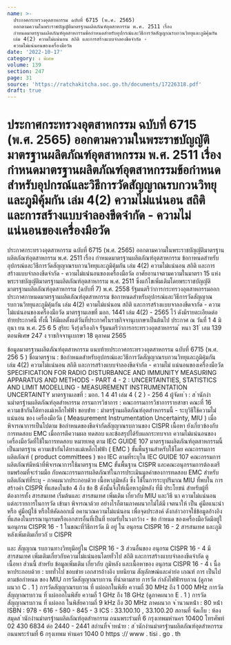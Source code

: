```yaml
---
name: >-
  ประกาศกระทรวงอุตสาหกรรม ฉบับที่ 6715 (พ.ศ. 2565)
  ออกตามความในพระราชบัญญัติมาตรฐานผลิตภัณฑ์อุตสาหกรรม พ.ศ. 2511 เรื่อง
  กำหนดมาตรฐานผลิตภัณฑ์อุตสาหกรรมข้อกำหนดสำหรับอุปกรณ์และวิธีการวัดสัญญาณรบกวนวิทยุและภูมิคุ้มกัน
  เล่ม 4(2) ความไม่แน่นอน สถิติ และการสร้างแบบจำลองขีดจำกัด -
  ความไม่แน่นอนของเครื่องมือวัด
date: '2022-10-17'
category: ง พิเศษ
volume: 139
section: 247
page: 31
source: 'https://ratchakitcha.soc.go.th/documents/17226318.pdf'
draft: true
---
```


# ประกาศกระทรวงอุตสาหกรรม ฉบับที่ 6715 (พ.ศ. 2565) ออกตามความในพระราชบัญญัติมาตรฐานผลิตภัณฑ์อุตสาหกรรม พ.ศ. 2511 เรื่อง กำหนดมาตรฐานผลิตภัณฑ์อุตสาหกรรมข้อกำหนดสำหรับอุปกรณ์และวิธีการวัดสัญญาณรบกวนวิทยุและภูมิคุ้มกัน เล่ม 4(2) ความไม่แน่นอน สถิติ และการสร้างแบบจำลองขีดจำกัด - ความไม่แน่นอนของเครื่องมือวัด

ประกาศกระทรวงอุตสาหกรรม ฉบับที่ 6715 (พ.ศ. 2565) ออกตามความในพระราชบัญญัติมาตรฐานผลิตภัณฑ์อุตสาหกรรม พ.ศ. 2511 เรื่อง กำหนดมาตรฐานผลิตภัณฑ์อุตสาหกรรม ข้อกาหนดสำหรับอุปกรณ์และวิธีการวัดสัญญาณรบกวนวิทยุและภูมิคุ้มกัน เล่ม 4(2) ความไม่แน่นอน สถิติ และการสร้างแบบจำลองขีดจำกัด - ความไม่แน่นอนของเครื่องมือวัด อาศัยอานาจตามความในมาตรา 15 แห่งพระราชบัญญัติมาตรฐานผลิตภัณฑ์อุตสาหกรรม พ.ศ. 2511 ซึ่งแก้ไขเพิ่มเติมโดยพระราชบัญญัติมาตรฐานผลิตภัณฑ์อุตสาหกรรม (ฉบับที่ 7) พ.ศ. 2558 รัฐมนตรีว่าการกระทรวงอุตสาหกรรมออกประกาศกาหนดมาตรฐานผลิตภัณฑ์อุตสาหกรรม ข้อกาหนดสำหรับอุปกรณ์และวิธีการวัดสัญญาณรบกวนวิทยุและภูมิคุ้มกัน เล่ม 4(2) ความไม่แน่นอน สถิติ และการสร้างแบบจาลองขีดจากัด - ความไม่แน่นอนของเครื่องมือวัด มาตรฐานเลขที่ มอก. 1441 เล่ม 4(2) - 2565 ไว้ ดังมีรายละเอียดต่อท้ายประกาศนี้ ทั้งนี้ ให้มีผลตั้งแต่วันที่ประกาศในราชกิจจานุเบกษาเป็นต้นไป ประกาศ ณ วันที่ 1 4 มิถุนา ยน พ.ศ. 25 6 5 สุริยะ จึงรุ่งเรืองกิจ รัฐมนตรีว่าการกระทรวงอุตสาหกรรม ้ หนา 31 ่ เลม 139 ตอนพิเศษ 247 ง ราชกิจจานุเบกษา 18 ตุลาคม 2565

ข้อมูลมาตรฐานผลิตภัณฑ์อุตสาหกรรม แนบท้ายประกาศกระทรวงอุตสาหกรรม ฉบับที่ 6715 (พ.ศ. 256 5 ) ชื่อมาตรฐาน : ข้อกำหนดสำหรับอุปกรณ์และวิธีการวัดสัญญาณรบกวนวิทยุและภูมิคุ้มกัน เล่ม 4(2) ความไม่แน่นอน สถิติ และการสร้างแบบจำลองขีดจำกัด - ความไม่ แน่นอนของเครื่องมือวัด SPECIFICATION FOR RADIO DISTURBANCE AND IMMUNITY MEASURING APPARATUS AND METHODS - PART 4 - 2 : UNCERTAINTIES, STATISTICS AND LIMIT MODELLING - MEASUREMENT INSTRUMENTATION UNCERTAINTY มาตรฐานเลขที่ : มอก. 1 4 41 เล่ม 4 ( 2 ) - 256 4 ผู้จัดท ํา : ส ํานักงํานมําตรฐํานผลิตภัณฑ์อุตสําหกรรม กรรมการวิชาการ : คณะกรรมการวิชาการรายสาขา คณะที่ 16 ความเข้ากันได้ทางแม่เหล็กไฟฟ้า ขอบข่ําย : มําตรฐํานผลิตภัณฑ์อุตสําหกรรมนี้ - ระบุวิธีใช้ความไม่แน่นอน ของ เครื่องมือวัด ( Measurement Instrumentation Uncertainty, MIU ) เมื่อพิจารณาการเป็นไปตาม ข้อกำหนดของขีดจำกัดสัญญาณรบกวนของ CISPR เนื้อหา ยังเกี่ยวข้องกับ การทดสอบ EMC เมื่อการตีความผล ทดสอบ และข้อสรุปได้รับผลกระทบจาก ความไม่แน่นอนของเครื่องมือวัดที่ใช้ในการทดสอบ หมายเหตุ ตาม IEC GUIDE 107 มาตรฐานผลิตภัณฑ์อุตสาหกรรมนี้เป็นมาตรฐาน ความเข้ากันได้ทางแม่เหล็กไฟฟ้า ( EMC ) ขั้นพื้นฐานสำหรับใช้โดย คณะกรรมการผลิตภัณฑ์ ( product committees ) ของ IEC ตามที่ระบุใน IEC GUIDE 107 คณะกรรมการผลิตภัณฑ์มีหน้าที่พิจารณาการใช้มาตรฐาน EMC ขั้นพื้นฐาน CISPR และคณะอนุกรรมการต้องเตรียมพร้อมที่จะร่วมมือ กับคณะกรรมการผลิตภัณฑ์ในการประเมินมูลค่าของการทดสอบ EMC สำหรับผลิตภัณฑ์ที่ระบุ - ภาคผนวกประกอบด้วย เนื้อหาภูมิหลัง ซึ่ง ใช้ในการระบุปริมาณ MIU ที่พบใน การสร้างค่า CISPR ที่แสดงในข้อ 4 ถึง ข้อ 8 ดังนั้นจึงให้เนื้อหาภูมิหลัง ที่มี ประโยชน์ สำหรับผู้ที่ต้องการทั้ง สารสนเทศ เริ่มต้นและ สารสนเทศ เพิ่มเติม เกี่ยวกับ MIU และวิธี นา ความไม่แน่นอนแต่ละรายการในการวัด เข้ามา พิจารณาด้วย อย่างไรก็ตามภาคผนวกไม่ได้มี เจตนาให้ เป็น คู่มือแนะนำ หรือ คู่มือผู้ใช้ หรือให้คัดลอกเมื่ อคานวณความไม่แน่นอน เพื่อจุดประสงค์ ดังกล่าวอาจใช้ข้อมูลอ้างอิงที่แสดงในบรรณานุกรมหรือเอกสารอื่นที่เป็นที่ ยอมรับในวงกว้าง - ข้อ กำหนด ของเครื่องมือวัดมีอยู่ใ นอนุกรม CISPR 16 - 1 ในขณะที่วิธีการวัด มี อยู่ ใน อนุกรม CISPR 16 - 2 สารสนเทศ และภูมิหลังเพิ่มเติมเกี่ยวกั บ CISPR

และ สัญญาณ รบกวนทางวิทยุมีอยู่ใน CISPR 16 - 3 ส่วนอื่นของ อนุกรม CISPR 16 - 4 มี สารสนเทศ เพิ่มเติมเกี่ยวกับความไม่แน่นอนโดยทั่วไป สถิติ และการสร้างแบบจำลองขีดจำกัด ดู เนื้อหา ส่วนนี้ สำหรับ ข้อมูลเพิ่มเติม เกี่ยวกับ ภูมิหลัง และเนื้อหาของ อนุกรม CISPR 16 - 4 เ นื้อหาประกอบด้วย : บททั่วไป ขอบข่าย เอกสารอ้างอิง บทนิยาม สัญลักษณ์และคำย่อ เกณฑ์ การ เป็นไปตามข้อกำหนด ของ MIU การวัดสัญญาณรบกวน ที่นำตามสาย การวัด กำลังไฟฟ้ารบกวน (ดูภาคผนวก C . 1 ) การวัดสัญญาณรบกวน ที่ แผ่ออกในพิสัย ความถี่ 30 MHz ถึง 1 000 MHz การวัดสัญญาณรบกวน ที่ แผ่ออกในพิสัย ความถี่ 1 GHz ถึง 18 GHz (ดูภาคผนวก E . 1 ) การวัดสัญญาณรบกวน ที่ แผ่ออก ในพิสัยความถี่ 9 kHz ถึง 30 MHz ภาคผนวก จ ํานวนหน้ํา : 80 หน้ํา ISBN : 978 - 616 - 580 - 845 - 3 ICS : 33.100.10 , 33.100.20 สถานที่ จัดเก็บ : ห้องสมุดส ํานักงํานมําตรฐํานผลิตภัณฑ์อุตสําหกรรม ถนนพระรํามที่ 6 กรุงเทพมหํานคร 10400 โทรศัพท์ 02 430 6834 ต่อ 2440 - 2441 สถํานที่จ ําหน่ําย : ส ํานักงํานมําตรฐํานผลิตภัณฑ์อุตสําหกรรม ถนนพระรํามที่ 6 กรุงเทพม หํานคร 1040 0 https :// www . tisi . go . th
